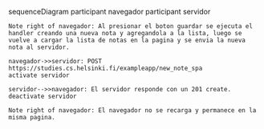 sequenceDiagram
    participant navegador
    participant servidor

    Note right of navegador: Al presionar el boton guardar se ejecuta el handler creando una nueva nota y agregandola a la lista, luego se vuelve a cargar la lista de notas en la pagina y se envia la nueva nota al servidor.

    navegador->>servidor: POST https://studies.cs.helsinki.fi/exampleapp/new_note_spa
    activate servidor

    servidor-->>navegador: El servidor responde con un 201 create.
    deactivate servidor
   
    Note right of navegador: El navegador no se recarga y permanece en la misma pagina.